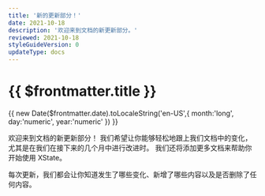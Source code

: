 ```yaml
---
title: '新的更新部分！'
date: 2021-10-18
description: '欢迎来到文档的新更新部分。'
reviewed: 2021-10-18
styleGuideVersion: 0
updateType: docs
---
```


<h1>{{ $frontmatter.title }}</h1>
<p class="date">{{ new Date($frontmatter.date).toLocaleString('en-US',{ month:'long', day:'numeric', year:'numeric' }) }}</p>

欢迎来到文档的新更新部分！ 我们希望让你能够轻松地跟上我们文档中的变化，尤其是在我们在接下来的几个月中进行改进时。 我们还将添加更多文档来帮助你开始使用 XState。

每次更新，我们都会让你知道发生了哪些变化、新增了哪些内容以及是否删除了任何内容。
